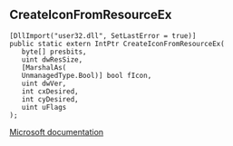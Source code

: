 ## CreateIconFromResourceEx

```
[DllImport("user32.dll", SetLastError = true)]
public static extern IntPtr CreateIconFromResourceEx(
   byte[] presbits,
   uint dwResSize,
   [MarshalAs(
   UnmanagedType.Bool)] bool fIcon,
   uint dwVer,
   int cxDesired,
   int cyDesired,
   uint uFlags
);
```

[Microsoft documentation](https://docs.microsoft.com/en-us/windows/win32/api/winuser/nf-winuser-createiconfromresourceex)
